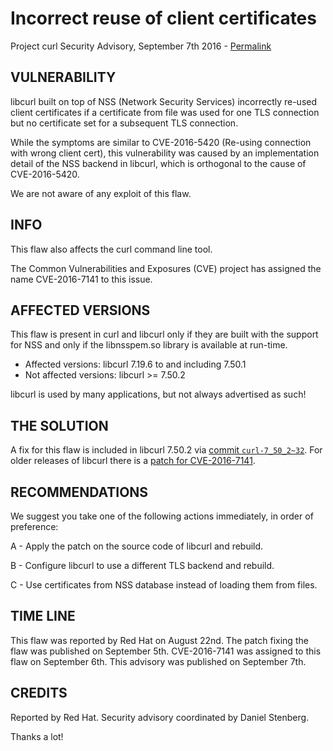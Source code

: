 Incorrect reuse of client certificates 
======================================

Project curl Security Advisory, September 7th 2016 -
[Permalink](https://curl.haxx.se/docs/CVE-2016-7141.html)

VULNERABILITY
-------------

libcurl built on top of NSS (Network Security Services) incorrectly re-used
client certificates if a certificate from file was used for one TLS connection
but no certificate set for a subsequent TLS connection.

While the symptoms are similar to CVE-2016-5420 (Re-using connection with wrong
client cert), this vulnerability was caused by an implementation detail of the
NSS backend in libcurl, which is orthogonal to the cause of CVE-2016-5420.

We are not aware of any exploit of this flaw.

INFO
----

This flaw also affects the curl command line tool.

The Common Vulnerabilities and Exposures (CVE) project has assigned the name
CVE-2016-7141 to this issue.

AFFECTED VERSIONS
-----------------

This flaw is present in curl and libcurl only if they are built with the
support for NSS and only if the libnsspem.so library is available at run-time.

- Affected versions: libcurl 7.19.6 to and including 7.50.1
- Not affected versions: libcurl >= 7.50.2

libcurl is used by many applications, but not always advertised as such!

THE SOLUTION
------------

A fix for this flaw is included in libcurl 7.50.2 via
[commit `curl-7_50_2~32`](https://github.com/curl/curl/commit/curl-7_50_2~32).
For older releases of libcurl there is a
[patch for CVE-2016-7141](https://curl.haxx.se/CVE-2016-7141.patch).

RECOMMENDATIONS
---------------

We suggest you take one of the following actions immediately, in order of
preference:

 A - Apply the patch on the source code of libcurl and rebuild.

 B - Configure libcurl to use a different TLS backend and rebuild.

 C - Use certificates from NSS database instead of loading them from files.

TIME LINE
---------

This flaw was reported by Red Hat on August 22nd.  The patch fixing the flaw
was published on September 5th.  CVE-2016-7141 was assigned to this flaw on
September 6th.  This advisory was published on September 7th.

CREDITS
-------

Reported by Red Hat.  Security advisory coordinated by Daniel Stenberg.

Thanks a lot!
